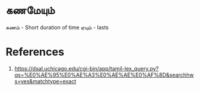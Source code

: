 # கணமேயும்

கணம் - Short duration of time
ஏயும் - lasts
# References
1. https://dsal.uchicago.edu/cgi-bin/app/tamil-lex_query.py?qs=%E0%AE%95%E0%AE%A3%E0%AE%AE%E0%AF%8D&searchhws=yes&matchtype=exact
